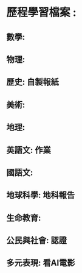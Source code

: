 # 歷程學習檔案 :
## 數學:
## 物理:
## 歷史: 自製報紙
## 美術:
## 地理:
## 英語文: 作業
## 國語文: 
## 地球科學: 地科報告
## 生命教育:
## 公民與社會: 認證
## 多元表現: 看AI電影
